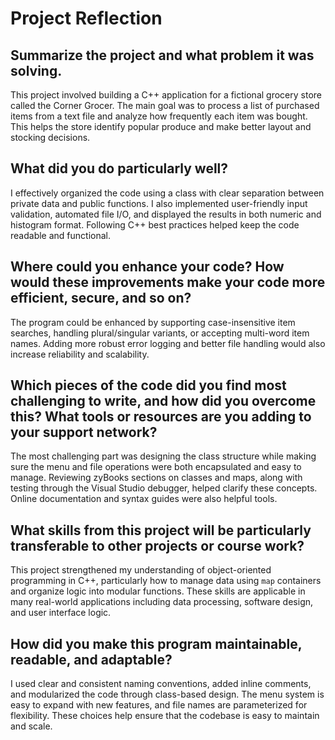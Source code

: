 # Project Reflection

## Summarize the project and what problem it was solving.

This project involved building a C++ application for a fictional grocery store called the Corner Grocer. The main goal was to process a list of purchased items from a text file and analyze how frequently each item was bought. This helps the store identify popular produce and make better layout and stocking decisions.

## What did you do particularly well?

I effectively organized the code using a class with clear separation between private data and public functions. I also implemented user-friendly input validation, automated file I/O, and displayed the results in both numeric and histogram format. Following C++ best practices helped keep the code readable and functional.

## Where could you enhance your code? How would these improvements make your code more efficient, secure, and so on?

The program could be enhanced by supporting case-insensitive item searches, handling plural/singular variants, or accepting multi-word item names. Adding more robust error logging and better file handling would also increase reliability and scalability.

## Which pieces of the code did you find most challenging to write, and how did you overcome this? What tools or resources are you adding to your support network?

The most challenging part was designing the class structure while making sure the menu and file operations were both encapsulated and easy to manage. Reviewing zyBooks sections on classes and maps, along with testing through the Visual Studio debugger, helped clarify these concepts. Online documentation and syntax guides were also helpful tools.

## What skills from this project will be particularly transferable to other projects or course work?

This project strengthened my understanding of object-oriented programming in C++, particularly how to manage data using `map` containers and organize logic into modular functions. These skills are applicable in many real-world applications including data processing, software design, and user interface logic.

## How did you make this program maintainable, readable, and adaptable?

I used clear and consistent naming conventions, added inline comments, and modularized the code through class-based design. The menu system is easy to expand with new features, and file names are parameterized for flexibility. These choices help ensure that the codebase is easy to maintain and scale.
